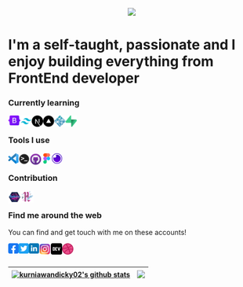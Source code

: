 <p align="center">
   <img 
    src="https://readme-typing-svg.herokuapp.com?color=%422446&size=25&center=true&height=60&lines=Welcome+To+My+Github+😊;I'm+Dicky+Kurniawan+👋+😊"
   />
</p>

 # I'm a self-taught, passionate and I enjoy building everything from FrontEnd developer

 ### Currently learning 

<!--
<a title="Javascript ES6" href="https://developer.mozilla.org/en-US/docs/Web/JavaScript">
  <img align="left" alt="logo" width="21px" src="https://raw.githubusercontent.com/kurniawandicky02/kurniawandicky02/master/icons/es6.png" />
</a>
<a title="NodeJS" href="https://nodejs.org/en/">
  <img align="left" alt="logo" width="21px" src="https://raw.githubusercontent.com/kurniawandicky02/kurniawandicky02/master/icons/nodejs.png" />
</a>
<a title="MySQL" href="https://mariadb.org/">
  <img align="left" alt="tools" height="21px" src="https://raw.githubusercontent.com/kurniawandicky02/kurniawandicky02/master/icons/mysqll.png" />
</a>
-->
<!-- <a title="Airtable" href="https://www.airtable.com/">
  <img align="left" alt="logo" width="23px" height="23px" src="https://raw.githubusercontent.com/kurniawandicky02/kurniawandicky02/master/icons/airtable.png" />
</a>
<a title="Pory" href="https://pory.io/">
  <img align="left" alt="logo" width="23px" height="23px" src="https://raw.githubusercontent.com/kurniawandicky02/kurniawandicky02/master/icons/pory.png" />
</a> -->
<a title="Bootstrap" href="https://getbootstrap.com/">
  <img align="left" alt="tools" height="20px" src="https://raw.githubusercontent.com/kurniawandicky02/kurniawandicky02/master/icons/bootstrap.png" />
</a>
<a title="Tailwind" href="https://tailwindcss.com/">
  <img align="left" alt="tools" height="23px" src="https://raw.githubusercontent.com/kurniawandicky02/kurniawandicky02/master/icons/tailwind.png" />
</a>
<!-- <a title="ExpressJS" href="https://expressjs.com">
  <img align="left" alt="logo" width="23px" height="23px" src="https://raw.githubusercontent.com/kurniawandicky02/kurniawandicky02/master/icons/express.png" />
</a> -->
<a title="NextJS" href="https://nextjs.org/">
  <img align="left" alt="logo" width="23px" height="23px" src="https://raw.githubusercontent.com/kurniawandicky02/kurniawandicky02/master/icons/nextjs.png" />
</a>
<a title="Vercel" href="https://vercel.com/">
  <img align="left" alt="logo" width="23px" height="23px" src="https://raw.githubusercontent.com/kurniawandicky02/kurniawandicky02/master/icons/vercel.png" />
</a>
<a title="Netlify" href="https://netlify.com/">
  <img align="left" alt="logo" width="23px" height="23px" src="https://raw.githubusercontent.com/kurniawandicky02/kurniawandicky02/master/icons/netlify.png" />
</a>
<a title="Supabase" href="https://supabase.com/">
  <img align="left" alt="logo" width="23px" height="23px" src="https://raw.githubusercontent.com/kurniawandicky02/kurniawandicky02/master/icons/supabase.png" />
</a>
<!-- <a title="Wordpress" href="https://wordpress.org">
  <img align="left" alt="logo" width="21px" src="https://raw.githubusercontent.com/kurniawandicky02/kurniawandicky02/master/icons/wordpress.png" />
</a> -->
<!-- <a title="UI Design" href="https://design.google/">
  <img align="left" alt="logo" width="21px" height="18px" src="https://raw.githubusercontent.com/kurniawandicky02/kurniawandicky02/master/icons/uii.png" />
</a> -->
<!--
<a title="VueJS" href="http://vuejs.org">
  <img align="left" alt="logo" width="21px" src="https://raw.githubusercontent.com/kurniawandicky02/kurniawandicky02/master/icons/vue.png" />
</a>
<a title="JAMstack" href="https://jamstack.org/">
  <img align="left" alt="logo" height="18px" src="https://raw.githubusercontent.com/kurniawandicky02/kurniawandicky02/master/icons/jamstack.png" />
</a>
<a title="Kotlin" https://kotlinlang.org/">
  <img align="left" alt="logo" width="18px" height="18px" src="https://raw.githubusercontent.com/kurniawandicky02/kurniawandicky02/master/icons/kotlin.png" />
</a>
-->
<br>

<!--
### Some technology I have worked with 
<a title="Bootstrap" href="https://getbootstrap.com/">
  <img align="left" alt="tools" height="21px" src="https://raw.githubusercontent.com/kurniawandicky02/kurniawandicky02/master/icons/bootstrap.png" />
</a>
<a title="PHP" href="https://www.php.net/">
  <img align="left" alt="tools" height="21px" src="https://raw.githubusercontent.com/kurniawandicky02/kurniawandicky02/master/icons/php.png" />
</a>
<a title="Python" href="https://www.python.org/">
  <img align="left" alt="tools" height="21px" src="https://raw.githubusercontent.com/kurniawandicky02/kurniawandicky02/master/icons/python.png" />
</a>
<a title="Flask" href="https://flask.palletsprojects.com/">
  <img align="left" alt="tools" height="21px" src="https://raw.githubusercontent.com/kurniawandicky02/kurniawandicky02/master/icons/flask.png" />
</a>
<a title="MySQL" href="https://mariadb.org/">
  <img align="left" alt="tools" height="21px" src="https://raw.githubusercontent.com/kurniawandicky02/kurniawandicky02/master/icons/mysqll.png" />
</a>
<a title="Java" href="https://java.com/">
  <img align="left" alt="tools" height="21px" src="https://raw.githubusercontent.com/kurniawandicky02/kurniawandicky02/master/icons/java.jpg" />
</a>
<a title="SQLite" href="https://www.sqlite.org/">
  <img align="left" alt="tools" height="21px" src="https://raw.githubusercontent.com/kurniawandicky02/kurniawandicky02/master/icons/sqlite.png" />
</a>
<br>
-->

### Tools I use 

<a title="Visual Studio Code" href="https://code.visualstudio.com/">
  <img align="left" alt="tools" width="21px" src="https://raw.githubusercontent.com/kurniawandicky02/kurniawandicky02/master/icons/vscode.png" />
</a>
<a title="Terminal" href="https://github.com/topics/terminal">
  <img align="left" alt="tools" width="23px" src="https://raw.githubusercontent.com/kurniawandicky02/kurniawandicky02/master/icons/terminal.png" />
</a>
<!--
<a title="Android Studio" href="https://developer.android.com/studio">
  <img align="left" alt="tools" width="24px" src="https://raw.githubusercontent.com/kurniawandicky02/kurniawandicky02/master/icons/android.png" />
</a>
-->
<a title="Github Desktop" href="https://desktop.github.com/">
  <img align="left" alt="tools" width="24px" src="https://raw.githubusercontent.com/kurniawandicky02/kurniawandicky02/master/icons/githubdesktop.png" />
</a>
<!--
<a title="Pycharm" href="https://www.jetbrains.com/pycharm/">
  <img align="left" alt="tools" width="21px" src="https://raw.githubusercontent.com/kurniawandicky02/kurniawandicky02/master/icons/pycharm.png" />
</a>
-->
<a title="Figma" href="https://www.figma.com/">
  <img align="left" alt="tools" width="21px" src="https://raw.githubusercontent.com/kurniawandicky02/kurniawandicky02/master/icons/figma.png" />
</a>
<!--
<a title="Intellij Idea" href="https://www.jetbrains.com/idea/">
  <img align="left" alt="tools" width="21px" src="https://raw.githubusercontent.com/kurniawandicky02/kurniawandicky02/master/icons/intellij.png" />
</a>
-->
<a title="Insomnia" href="https://insomnia.rest/">
  <img align="left" alt="tools" width="21px" src="https://raw.githubusercontent.com/kurniawandicky02/kurniawandicky02/master/icons/insomnia.png" />
</a>
<!-- <a title="Postman" href="https://www.postman.com/">
  <img align="left" alt="tools" width="21px" src="https://raw.githubusercontent.com/kurniawandicky02/kurniawandicky02/master/icons/postman.png" />
</a> -->
<br>
  
### Contribution

<a title="Hacktoberfest 2019" href="https://dev.to/wahidari">
  <img align="left" alt="logo" width="26px" src="https://raw.githubusercontent.com/kurniawandicky02/kurniawandicky02/master/icons/hacktoberfest.png" />
</a>
<a title="Hacktoberfest 2020" href="https://dev.to/wahidari">
  <img align="left" alt="logo" width="26px" src="https://raw.githubusercontent.com/kurniawandicky02/kurniawandicky02/master/icons/hacktoberfest2020.png" />
</a>
<br>

### Find me around the web 
You can find and get touch with me on these accounts!

<a title="Facebook" href="https://facebook.com/kurniawandicky02">
  <img align="left" alt="kurniawandicky02 Facebook" width="21px" src="https://raw.githubusercontent.com/kurniawandicky02/kurniawandicky02/master/icons/facebook.png" />
</a>
<a title="Twitter" href="https://twitter.com/kurniawandicky_">
  <img align="left" alt="kurniawandicky02 Twitter" width="21px" src="https://raw.githubusercontent.com/kurniawandicky02/kurniawandicky02/master/icons/twitter.png" />
</a>
<a title="Linkedin" href="https://www.linkedin.com/in/dickykurniawan">
  <img align="left" alt="kurniawandicky02 Linkdin" width="21px" src="https://raw.githubusercontent.com/kurniawandicky02/kurniawandicky02/master/icons/linkedin.png" />
</a>
<a title="Instagram" href="https://instagram.com/kurniawandicky02">
  <img align="left" alt="kurniawandicky02 Instagram" width="24px" src="https://raw.githubusercontent.com/kurniawandicky02/kurniawandicky02/master/icons/instagram.png" />
</a>
<!--
<a title="Github" href="https://github.com/kurniawandicky02">
  <img align="left" alt="kurniawandicky02 GitHub" width="21px" src="https://raw.githubusercontent.com/kurniawandicky02/kurniawandicky02/master/icons/github.png" />
</a>
<a title="Gitlab" href="#">
  <img align="left" alt="kurniawandicky02 Gitlab" width="21px" src="https://raw.githubusercontent.com/kurniawandicky02/kurniawandicky02/master/icons/gitlab.png" />
</a>
<a title="Medium" href="https://medium.com/@wahidari">
  <img align="left" alt="kurniawandicky02 Medium" width="21px" src="https://raw.githubusercontent.com/kurniawandicky02/kurniawandicky02/master/icons/medium.png" />
</a>
-->
<a title="Dev" href="#">
  <img align="left" alt="kurniawandicky02 DEV" width="23px" src="https://raw.githubusercontent.com/kurniawandicky02/kurniawandicky02/master/icons/dev.png" />
</a>
<a title="Dribble" href="#">
  <img align="left" alt="kurniawandicky02 Dribble" width="23px" src="https://raw.githubusercontent.com/kurniawandicky02/kurniawandicky02/master/icons/drible.png" />
</a>
<br><br>

<!-- !kurniawandicky02 github stats](https://github-readme-stats.vercel.app/api?username=wahidari&title_color=0c0c0d&text_color=141414&icon_color=000&show_icons=true&include_all_commits=true&count_private=true)

![Top langs](https://github-readme-stats.vercel.app/api/top-langs/?username=kurniawandicky02&layout=compact&title_color=0c0c0d&text_color=141414&icon_color=000&show_icons=true) -->

| <a href="https://github.com/kurniawandicky02"><img align="center" src="https://github-readme-stats.vercel.app/api?username=kurniawandicky02&title_color=0c0c0d&text_color=141414&icon_color=000&show_icons=true&include_all_commits=true&count_private=true&hide_border=true" alt="kurniawandicky02's github stats" /></a> | <a href="https://github.com/kurniawandicky02"><img align="center" src="https://github-readme-stats.vercel.app/api/top-langs/?username=kurniawandicky02&layout=compact&title_color=0c0c0d&text_color=141414&icon_color=000&show_icons=true&hide_border=true" /></a> |
| ------------- | ------------- |



